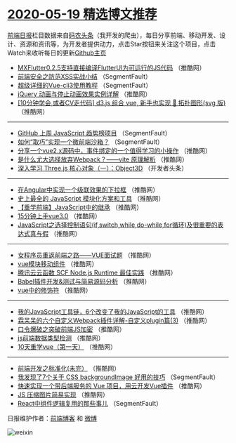 # [2020-05-19 精选博文推荐](http://hao.caibaojian.com/date/2020/05/19)

[前端日报](http://caibaojian.com/c/news)栏目数据来自[码农头条](http://hao.caibaojian.com/)（我开发的爬虫），每日分享前端、移动开发、设计、资源和资讯等，为开发者提供动力，点击Star按钮来关注这个项目，点击Watch来收听每日的更新[Github主页](https://github.com/kujian/frontendDaily)
* [MXFlutter0.2.5支持直接编译FlutterUI为可运行的JS代码](http://hao.caibaojian.com/142450.html) （推酷网）
* [前端安全之防范XSS实战小结](http://hao.caibaojian.com/142419.html) （SegmentFault）
* [超级详细的Vue-cli3使用教程](http://hao.caibaojian.com/142479.html) （SegmentFault）
* [jQuery 动画与停止动画效果实例详解](http://hao.caibaojian.com/142440.html) （推酷网）
* [[10分钟学会,或者CV走代码] d3.js 组合 vue, 新手也实现 🌿 拓扑图形(svg 版)](http://hao.caibaojian.com/142451.html) （推酷网）

***
* [GitHub 上周 JavaScript 趋势榜项目](http://hao.caibaojian.com/142420.html) （SegmentFault）
* [如何“取巧”实现一个微前端沙箱？](http://hao.caibaojian.com/142480.html) （SegmentFault）
* [分享一个vue2.x源码中，事件绑定的一个值得学习的小操作](http://hao.caibaojian.com/142441.html) （推酷网）
* [是什么尤大选择放弃Webpack？——vite 原理解析](http://hao.caibaojian.com/142452.html) （推酷网）
* [深入学习 Three.js 核心对象（一）：Object3D](http://hao.caibaojian.com/142422.html) （开发者头条）

***
* [在Angular中实现一个级联效果的下拉框](http://hao.caibaojian.com/142442.html) （推酷网）
* [史上最全的 JavaScript 模块化方案和工具](http://hao.caibaojian.com/142453.html) （推酷网）
* [【重学前端】JavaScript中的继承](http://hao.caibaojian.com/142423.html) （推酷网）
* [15分钟上手vue3.0](http://hao.caibaojian.com/142443.html) （推酷网）
* [JavaScript之选择控制语句(if,switch,while,do-while,for循环)及很重要的表达式真与假](http://hao.caibaojian.com/142454.html) （推酷网）

***
* [女程序员重返前端之路——VUE面试题](http://hao.caibaojian.com/142424.html) （推酷网）
* [vue模块移动组件](http://hao.caibaojian.com/142444.html) （推酷网）
* [腾讯云云函数 SCF Node.js Runtime 最佳实践](http://hao.caibaojian.com/142455.html) （推酷网）
* [Babel插件开发&amp;测试与简易源码分析](http://hao.caibaojian.com/142425.html) （推酷网）
* [vue中的修饰符](http://hao.caibaojian.com/142445.html) （推酷网）

***
* [我的JavaScript工具链，6个改变了我的JavaScript的工具](http://hao.caibaojian.com/142456.html) （推酷网）
* [霖呆呆的六个自定义Webpack插件详解-自定义plugin篇(3)](http://hao.caibaojian.com/142426.html) （推酷网）
* [口令爆破之突破前端JS加密](http://hao.caibaojian.com/142446.html) （推酷网）
* [js前端数据类型检测](http://hao.caibaojian.com/142457.html) （推酷网）
* [10天重学vue（第一天）](http://hao.caibaojian.com/142427.html) （推酷网）

***
* [前端开发之标准化(未完）](http://hao.caibaojian.com/142447.html) （推酷网）
* [我发现了7个关于  CSS backgroundImage 好用的技巧](http://hao.caibaojian.com/142476.html) （SegmentFault）
* [快速实现一个带后端服务的 Vue 项目，用云开发Vue插件](http://hao.caibaojian.com/142428.html) （推酷网）
* [JS 压缩图片简易实现](http://hao.caibaojian.com/142448.html) （推酷网）
* [React中组件逻辑复用的那些事儿](http://hao.caibaojian.com/142477.html) （SegmentFault）

日报维护作者：[前端博客](http://caibaojian.com/) 和 [微博](http://caibaojian.com/go/weibo)

![weixin](https://user-images.githubusercontent.com/3055447/38468989-651132ac-3b80-11e8-8e6b-15122322a9d7.png)